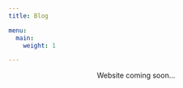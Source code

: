 ```yaml
---
title: Blog

menu:
  main:
    weight: 1

---
```

<div style="text-align:center">
Website coming soon...
</div>
